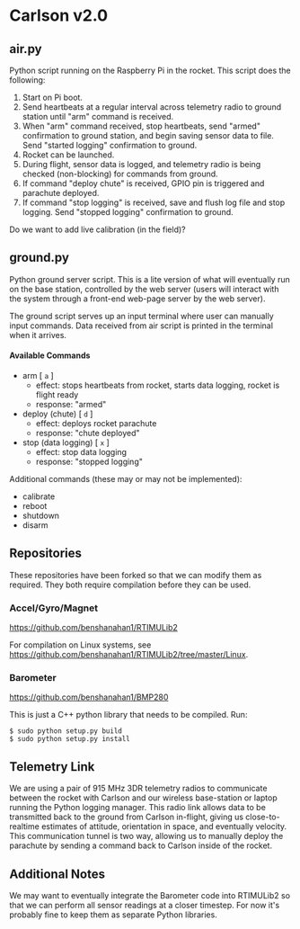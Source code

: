 # Carlson v2.0 #

## air.py ##

Python script running on the Raspberry Pi in the rocket. This script does the following:

1. Start on Pi boot.
2. Send heartbeats at a regular interval across telemetry radio to ground station until "arm" command is received.
3. When "arm" command received, stop heartbeats, send "armed" confirmation to ground station, and begin saving sensor data to file. Send "started logging" confirmation to ground.
4. Rocket can be launched.
5. During flight, sensor data is logged, and telemetry radio is being checked (non-blocking) for commands from ground.
6. If command "deploy chute" is received, GPIO pin is triggered and parachute deployed.
7. If command "stop logging" is received, save and flush log file and stop logging. Send "stopped logging" confirmation to ground.

Do we want to add live calibration (in the field)?

## ground.py ##

Python ground server script. This is a lite version of what will eventually run on the base station, controlled by the web server (users will interact with the system through a front-end web-page server by the web server).

The ground script serves up an input terminal where user can manually input commands. Data received from air script is printed in the terminal when it arrives.

#### Available Commands ####

- arm [ `a` ]
    - effect: stops heartbeats from rocket, starts data logging, rocket is flight ready
    - response: "armed"
- deploy (chute) [ `d` ]
    - effect: deploys rocket parachute
    - response: "chute deployed"
- stop (data logging) [ `x` ]
    - effect: stop data logging
    - response: "stopped logging"

Additional commands (these may or may not be implemented):

- calibrate
- reboot
- shutdown
- disarm

## Repositories ##

These repositories have been forked so that we can modify them as required. They both require compilation before they can be used.

### Accel/Gyro/Magnet ###

https://github.com/benshanahan1/RTIMULib2

For compilation on Linux systems, see https://github.com/benshanahan1/RTIMULib2/tree/master/Linux.

### Barometer ###

https://github.com/benshanahan1/BMP280

This is just a C++ python library that needs to be compiled. Run:

	$ sudo python setup.py build
	$ sudo python setup.py install

## Telemetry Link ##

We are using a pair of 915 MHz 3DR telemetry radios to communicate between the rocket with Carlson and our wireless base-station or laptop running the Python logging manager. This radio link allows data to be transmitted back to the ground from Carlson in-flight, giving us close-to-realtime estimates of attitude, orientation in space, and eventually velocity. This communication tunnel is two way, allowing us to manually deploy the parachute by sending a command back to Carlson inside of the rocket.

## Additional Notes ##

We may want to eventually integrate the Barometer code into RTIMULib2 so that we can perform all sensor readings at a closer timestep. For now it's probably fine to keep them as separate Python libraries.
